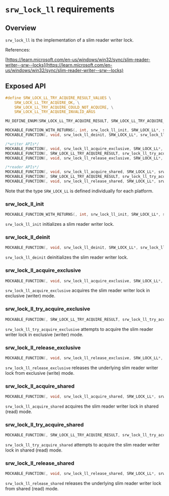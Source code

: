 # `srw_lock_ll` requirements

## Overview

`srw_lock_ll` is the implementation of a slim reader writer lock.

References:

[https://learn.microsoft.com/en-us/windows/win32/sync/slim-reader-writer--srw--locks](https://learn.microsoft.com/en-us/windows/win32/sync/slim-reader-writer--srw--locks)

## Exposed API

```c
#define SRW_LOCK_LL_TRY_ACQUIRE_RESULT_VALUES \
    SRW_LOCK_LL_TRY_ACQUIRE_OK, \
    SRW_LOCK_LL_TRY_ACQUIRE_COULD_NOT_ACQUIRE, \
    SRW_LOCK_LL_TRY_ACQUIRE_INVALID_ARGS

MU_DEFINE_ENUM(SRW_LOCK_LL_TRY_ACQUIRE_RESULT, SRW_LOCK_LL_TRY_ACQUIRE_RESULT_VALUES)

MOCKABLE_FUNCTION_WITH_RETURNS(, int, srw_lock_ll_init, SRW_LOCK_LL*, srw_lock_ll)(0, MU_FAILURE);
MOCKABLE_FUNCTION(, void, srw_lock_ll_deinit, SRW_LOCK_LL*, srw_lock_ll);

/*writer APIs*/
MOCKABLE_FUNCTION(, void, srw_lock_ll_acquire_exclusive, SRW_LOCK_LL*, srw_lock_ll);
MOCKABLE_FUNCTION(, SRW_LOCK_LL_TRY_ACQUIRE_RESULT, srw_lock_ll_try_acquire_exclusive, SRW_LOCK_LL*, srw_lock_ll);
MOCKABLE_FUNCTION(, void, srw_lock_ll_release_exclusive, SRW_LOCK_LL*, srw_lock_ll);

/*reader APIs*/
MOCKABLE_FUNCTION(, void, srw_lock_ll_acquire_shared, SRW_LOCK_LL*, srw_lock_ll);
MOCKABLE_FUNCTION(, SRW_LOCK_LL_TRY_ACQUIRE_RESULT, srw_lock_ll_try_acquire_shared, SRW_LOCK_LL*, srw_lock_ll);
MOCKABLE_FUNCTION(, void, srw_lock_ll_release_shared, SRW_LOCK_LL*, srw_lock_ll);
```

Note that the type `SRW_LOCK_LL` is defined individually for each platform.

### srw_lock_ll_init
```c
MOCKABLE_FUNCTION_WITH_RETURNS(, int, srw_lock_ll_init, SRW_LOCK_LL*, srw_lock_ll)(0, MU_FAILURE);
```

`srw_lock_ll_init` initializes a slim reader writer lock.

### srw_lock_ll_deinit
```c
MOCKABLE_FUNCTION(, void, srw_lock_ll_deinit, SRW_LOCK_LL*, srw_lock_ll);
```

`srw_lock_ll_deinit` deinitializes the slim reader writer lock.

### srw_lock_ll_acquire_exclusive
```c
MOCKABLE_FUNCTION(, void, srw_lock_ll_acquire_exclusive, SRW_LOCK_LL*, srw_lock_ll);
```

`srw_lock_ll_acquire_exclusive` acquires the slim reader writer lock in exclusive (writer) mode.


### srw_lock_ll_try_acquire_exclusive
```c
MOCKABLE_FUNCTION(, SRW_LOCK_LL_TRY_ACQUIRE_RESULT, srw_lock_ll_try_acquire_exclusive, SRW_LOCK_LL*, srw_lock_ll);
```

`srw_lock_ll_try_acquire_exclusive` attempts to acquire the slim reader writer lock in exclusive (writer) mode.

### srw_lock_ll_release_exclusive
```c
MOCKABLE_FUNCTION(, void, srw_lock_ll_release_exclusive, SRW_LOCK_LL*, srw_lock_ll);
```

`srw_lock_ll_release_exclusive` releases the underlying slim reader writer lock from exclusive (write) mode.

### srw_lock_ll_acquire_shared
```c
MOCKABLE_FUNCTION(, void, srw_lock_ll_acquire_shared, SRW_LOCK_LL*, srw_lock_ll);
```

`srw_lock_ll_acquire_shared` acquires the slim reader writer lock in shared (read) mode.

### srw_lock_ll_try_acquire_shared
```c
MOCKABLE_FUNCTION(, SRW_LOCK_LL_TRY_ACQUIRE_RESULT, srw_lock_ll_try_acquire_shared, SRW_LOCK_LL*, srw_lock_ll);
```

`srw_lock_ll_try_acquire_shared` attempts to acquire the slim reader writer lock in shared (read) mode.

### srw_lock_ll_release_shared
```c
MOCKABLE_FUNCTION(, void, srw_lock_ll_release_shared, SRW_LOCK_LL*, srw_lock_ll);
```

`srw_lock_ll_release_shared` releases the underlying slim reader writer lock from shared (read) mode.
